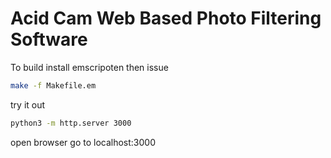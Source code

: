 
# Acid Cam Web Based Photo Filtering Software


To build install emscripoten 
then issue

```bash
make -f Makefile.em
```

try it out
```bash
python3 -m http.server 3000
```

open browser go to localhost:3000

